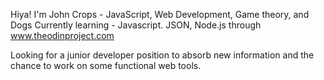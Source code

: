 Hiya! I'm John Crops - JavaScript, Web Development, Game theory, and Dogs
Currently learning - Javascript. JSON, Node.js through www.theodinproject.com

Looking for a junior developer position to absorb new information and the chance to work on some functional web tools.

<!---
suttar2/suttar2 is a ✨ special ✨ repository because its `README.md` (this file) appears on your GitHub profile.
You can click the Preview link to take a look at your changes.
--->
